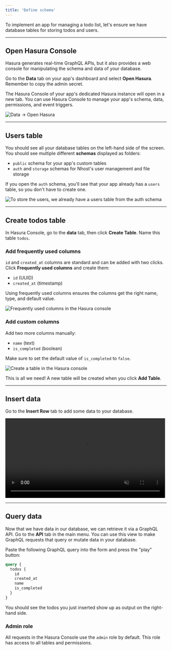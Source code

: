 ```yaml
---
title: 'Define schema'
---
```


To implement an app for managing a todo list, let's ensure we have database tables for storing todos and users.

---

## Open Hasura Console

Hasura generates real-time GraphQL APIs, but it also provides a web console for manipulating the schema and data of your database.

Go to the **Data** tab on your app's dashboard and select **Open Hasura**. Remember to copy the admin secret.

The Hasura Console of your app's dedicated Hasura instance will open in a new tab. You can use Hasura Console to manage your app's schema, data, permissions, and event triggers.

![Data -> Open Hasura](/img/quick-start/data-tab.png)

---

## Users table

You should see all your database tables on the left-hand side of the screen. You should see multiple different **schemas** displayed as folders:

- `public` schema for your app's custom tables
- `auth` and `storage` schemas for Nhost's user management and file storage

If you open the `auth` schema, you'll see that your app already has a `users` table, so you don't have to create one.

![To store the users, we already have a users table from the auth schema](/img/quick-start/list-of-schemas.png)

---

## Create todos table

In Hasura Console, go to the **data** tab, then click **Create Table**. Name this table `todos`.

### Add frequently used columns

`id` and `created_at` columns are standard and can be added with two clicks. Click **Frequently used columns** and create them:

- `id` (UUID)
- `created_at` (timestamp)

Using frequently used columns ensures the columns get the right name, type, and default value.

![Frequently used columns in the Hasura console](/img/quick-start/frequently-used-columns.png)

### Add custom columns

Add two more columns manually:

- `name` (text)
- `is_completed` (boolean)

Make sure to set the default value of `is_completed` to `false`.

![Create a table in the Hasura console](/img/quick-start/create-table.png)

This is all we need! A new table will be created when you click **Add Table**.

---

## Insert data

Go to the **Insert Row** tab to add some data to your database.

<video width="99%" loop="" muted="" playsInline="" controls="true">
  <source src="/videos/insert-todos.mp4" type="video/mp4" />
</video>

---

## Query data

Now that we have data in our database, we can retrieve it via a GraphQL API. Go to the **API** tab in the main menu. You can use this view to make GraphQL requests that query or mutate data in your database.

Paste the following GraphQL query into the form and press the "play" button:

```graphql
query {
  todos {
    id
    created_at
    name
    is_completed
  }
}
```

You should see the todos you just inserted show up as output on the right-hand side.

### Admin role

All requests in the Hasura Console use the `admin` role by default. This role has access to all tables and permissions.
